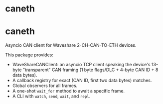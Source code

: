 # caneth

caneth
======
Asyncio CAN client for Waveshare 2-CH-CAN-TO-ETH devices.

This package provides:
  - WaveShareCANClient: an asyncio TCP client speaking the device's
    13-byte "transparent" CAN framing (1 byte flags/DLC + 4-byte CAN ID + 8 data bytes).
  - A callback registry for exact (CAN ID, first two data bytes) matches.
  - Global observers for all frames.
  - A one-shot `wait_for` method to await a specific frame.
  - A CLI with `watch`, `send`, `wait`, and `repl`.